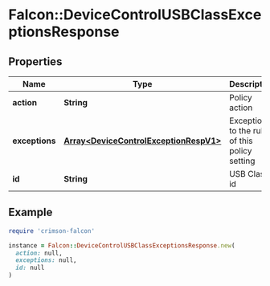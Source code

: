 # Falcon::DeviceControlUSBClassExceptionsResponse

## Properties

| Name | Type | Description | Notes |
| ---- | ---- | ----------- | ----- |
| **action** | **String** | Policy action |  |
| **exceptions** | [**Array&lt;DeviceControlExceptionRespV1&gt;**](DeviceControlExceptionRespV1.md) | Exceptions to the rules of this policy setting |  |
| **id** | **String** | USB Class id |  |

## Example

```ruby
require 'crimson-falcon'

instance = Falcon::DeviceControlUSBClassExceptionsResponse.new(
  action: null,
  exceptions: null,
  id: null
)
```

